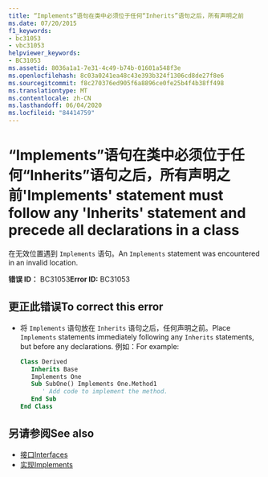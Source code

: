 ```yaml
---
title: “Implements”语句在类中必须位于任何“Inherits”语句之后，所有声明之前
ms.date: 07/20/2015
f1_keywords:
- bc31053
- vbc31053
helpviewer_keywords:
- BC31053
ms.assetid: 8036a1a1-7e31-4c49-b74b-01601a548f3e
ms.openlocfilehash: 8c03a0241ea48c43e393b324f1306cd8de27f8e6
ms.sourcegitcommit: f8c270376ed905f6a8896ce0fe25b4f4b38ff498
ms.translationtype: MT
ms.contentlocale: zh-CN
ms.lasthandoff: 06/04/2020
ms.locfileid: "84414759"
---
```

# <a name="implements-statement-must-follow-any-inherits-statement-and-precede-all-declarations-in-a-class"></a><span data-ttu-id="e13f3-102">“Implements”语句在类中必须位于任何“Inherits”语句之后，所有声明之前</span><span class="sxs-lookup"><span data-stu-id="e13f3-102">'Implements' statement must follow any 'Inherits' statement and precede all declarations in a class</span></span>
<span data-ttu-id="e13f3-103">在无效位置遇到 `Implements` 语句。</span><span class="sxs-lookup"><span data-stu-id="e13f3-103">An `Implements` statement was encountered in an invalid location.</span></span>  
  
 <span data-ttu-id="e13f3-104">**错误 ID：** BC31053</span><span class="sxs-lookup"><span data-stu-id="e13f3-104">**Error ID:** BC31053</span></span>  
  
## <a name="to-correct-this-error"></a><span data-ttu-id="e13f3-105">更正此错误</span><span class="sxs-lookup"><span data-stu-id="e13f3-105">To correct this error</span></span>  
  
- <span data-ttu-id="e13f3-106">将 `Implements` 语句放在 `Inherits` 语句之后，任何声明之前。</span><span class="sxs-lookup"><span data-stu-id="e13f3-106">Place `Implements` statements immediately following any `Inherits` statements, but before any declarations.</span></span> <span data-ttu-id="e13f3-107">例如：</span><span class="sxs-lookup"><span data-stu-id="e13f3-107">For example:</span></span>  
  
    ```vb  
    Class Derived  
       Inherits Base  
       Implements One  
       Sub SubOne() Implements One.Method1  
          ' Add code to implement the method.  
       End Sub  
    End Class  
    ```  
  
## <a name="see-also"></a><span data-ttu-id="e13f3-108">另请参阅</span><span class="sxs-lookup"><span data-stu-id="e13f3-108">See also</span></span>

- [<span data-ttu-id="e13f3-109">接口</span><span class="sxs-lookup"><span data-stu-id="e13f3-109">Interfaces</span></span>](../programming-guide/language-features/interfaces/index.md)
- [<span data-ttu-id="e13f3-110">实现</span><span class="sxs-lookup"><span data-stu-id="e13f3-110">Implements</span></span>](../language-reference/statements/implements-clause.md)
